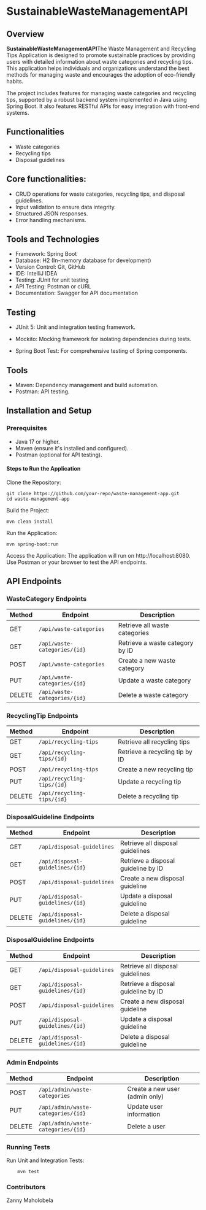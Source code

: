 # SustainableWasteManagementAPI

## Overview
**SustainableWasteManagementAPI**The Waste Management and Recycling Tips Application is designed to promote sustainable practices by providing users with detailed information about waste categories and recycling tips. This application helps individuals and organizations understand the best methods for managing waste and encourages the adoption of eco-friendly habits.

The project includes features for managing waste categories and recycling tips, supported by a robust backend system implemented in Java using Spring Boot. It also features RESTful APIs for easy integration with front-end systems.
## Functionalities
- Waste categories
- Recycling tips
- Disposal guidelines

## Core functionalities:
- CRUD operations for waste categories, recycling tips, and disposal guidelines.
- Input validation to ensure data integrity.
- Structured JSON responses.
- Error handling mechanisms.

## Tools and Technologies
- Framework: Spring Boot
- Database: H2 (In-memory database for development)
- Version Control: Git, GitHub
- IDE: IntelliJ IDEA
- Testing: JUnit for unit testing
- API Testing: Postman or cURL
- Documentation: Swagger for API documentation

## Testing

- JUnit 5: Unit and integration testing framework.

- Mockito: Mocking framework for isolating dependencies during tests.

- Spring Boot Test: For comprehensive testing of Spring components.

## Tools

- Maven: Dependency management and build automation.
- Postman: API testing.

## Installation and Setup

### Prerequisites

- Java 17 or higher.
- Maven (ensure it's installed and configured).
- Postman (optional for API testing).

#### Steps to Run the Application
Clone the Repository:

    git clone https://github.com/your-repo/waste-management-app.git
    cd waste-management-app

Build the Project:

    mvn clean install

Run the Application:

    mvn spring-boot:run

Access the Application:
The application will run on http://localhost:8080. Use Postman or your browser to test the API endpoints.

## API Endpoints

### WasteCategory Endpoints
| Method | Endpoint                  | Description                  |
|--------|---------------------------|------------------------------|
| GET    | `/api/waste-categories`   | Retrieve all waste categories |
| GET    | `/api/waste-categories/{id}` | Retrieve a waste category by ID |
| POST   | `/api/waste-categories`   | Create a new waste category   |
| PUT    | `/api/waste-categories/{id}` | Update a waste category       |
| DELETE | `/api/waste-categories/{id}` | Delete a waste category       |

### RecyclingTip Endpoints
| Method | Endpoint                | Description                  |
|--------|-------------------------|------------------------------|
| GET    | `/api/recycling-tips`   | Retrieve all recycling tips  |
| GET    | `/api/recycling-tips/{id}` | Retrieve a recycling tip by ID |
| POST   | `/api/recycling-tips`   | Create a new recycling tip   |
| PUT    | `/api/recycling-tips/{id}` | Update a recycling tip       |
| DELETE | `/api/recycling-tips/{id}` | Delete a recycling tip       |

### DisposalGuideline Endpoints
| Method | Endpoint                          | Description                           |
|--------|-----------------------------------|---------------------------------------|
| GET    | `/api/disposal-guidelines`        | Retrieve all disposal guidelines      |
| GET    | `/api/disposal-guidelines/{id}`   | Retrieve a disposal guideline by ID   |
| POST   | `/api/disposal-guidelines`        | Create a new disposal guideline       |
| PUT    | `/api/disposal-guidelines/{id}`   | Update a disposal guideline           |
| DELETE | `/api/disposal-guidelines/{id}`   | Delete a disposal guideline           |


### DisposalGuideline Endpoints
| Method | Endpoint                          | Description                           |
|--------|-----------------------------------|---------------------------------------|
| GET    | `/api/disposal-guidelines`        | Retrieve all disposal guidelines      |
| GET    | `/api/disposal-guidelines/{id}`   | Retrieve a disposal guideline by ID   |
| POST   | `/api/disposal-guidelines`        | Create a new disposal guideline       |
| PUT    | `/api/disposal-guidelines/{id}`   | Update a disposal guideline           |
| DELETE | `/api/disposal-guidelines/{id}`   | Delete a disposal guideline           |

### Admin Endpoints
| Method | Endpoint                           | Description                             |
|-----|------------------------------------|-----------------------------------------|
| POST | `/api/admin/waste-categories`      | Create a new user (admin only)            |
| PUT | `/api/admin/waste-categories/{id}` | Update user information                 |
| DELETE | `/api/admin/waste-categories/{id}` | Delete a user                           |

### Running Tests

Run Unit and Integration Tests:

        mvn test

### Contributors

Zanny Maholobela